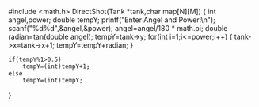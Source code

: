 #include <math.h>
DirectShot(Tank *tank,char map[N][M])
{
    int angel,power;
    double tempY;
    printf("Enter Angel and Power:\n");
    scanf("%d%d",&angel,&power);
    angel=angel/180 * math.pi;
    double radian=tan(double angel);
    tempY=tank->y;
    for(int i=1;i<=power;i++)
    {
    tank->x=tank->x+1;
    tempY=tempY+radian;
    }

    if(tempY%1>0.5)
        tempY=(int)tempY+1;
    else
        tempY=(int)tempY;
}
